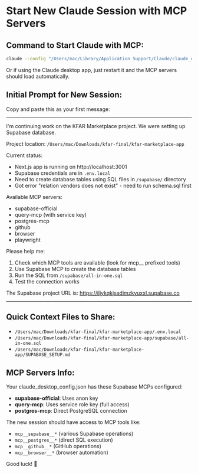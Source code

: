 # Start New Claude Session with MCP Servers

## Command to Start Claude with MCP:
```bash
claude --config "/Users/mac/Library/Application Support/Claude/claude_desktop_config.json"
```

Or if using the Claude desktop app, just restart it and the MCP servers should load automatically.

## Initial Prompt for New Session:
Copy and paste this as your first message:

---

I'm continuing work on the KFAR Marketplace project. We were setting up Supabase database.

Project location: `/Users/mac/Downloads/kfar-final/kfar-marketplace-app`

Current status:
- Next.js app is running on http://localhost:3001
- Supabase credentials are in `.env.local`
- Need to create database tables using SQL files in `/supabase/` directory
- Got error "relation vendors does not exist" - need to run schema.sql first

Available MCP servers:
- supabase-official
- query-mcp (with service key)
- postgres-mcp
- github
- browser
- playwright

Please help me:
1. Check which MCP tools are available (look for mcp__ prefixed tools)
2. Use Supabase MCP to create the database tables
3. Run the SQL from `/supabase/all-in-one.sql`
4. Test the connection works

The Supabase project URL is: https://iljykqkjsadimzkyuxxl.supabase.co

---

## Quick Context Files to Share:
- `/Users/mac/Downloads/kfar-final/kfar-marketplace-app/.env.local`
- `/Users/mac/Downloads/kfar-final/kfar-marketplace-app/supabase/all-in-one.sql`
- `/Users/mac/Downloads/kfar-final/kfar-marketplace-app/SUPABASE_SETUP.md`

## MCP Servers Info:
Your claude_desktop_config.json has these Supabase MCPs configured:
- **supabase-official**: Uses anon key
- **query-mcp**: Uses service role key (full access)
- **postgres-mcp**: Direct PostgreSQL connection

The new session should have access to MCP tools like:
- `mcp__supabase__*` (various Supabase operations)
- `mcp__postgres__*` (direct SQL execution)
- `mcp__github__*` (GitHub operations)
- `mcp__browser__*` (browser automation)

Good luck! 🚀